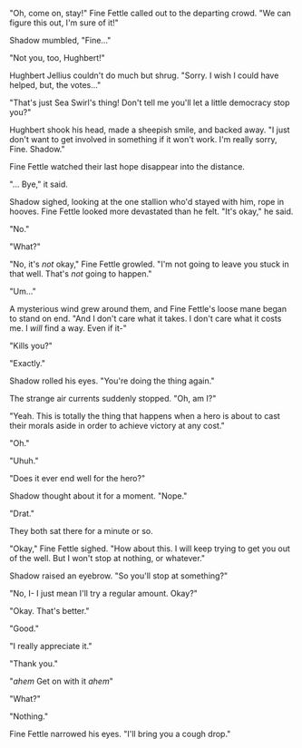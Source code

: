 "Oh, come on, stay!" Fine Fettle called out to the departing crowd. "We can figure this out, I'm sure of it!"

Shadow mumbled, "Fine..."

"Not you, too, Hughbert!"

Hughbert Jellius couldn't do much but shrug. "Sorry. I wish I could have helped, but, the votes..."

"That's just Sea Swirl's thing! Don't tell me you'll let a little democracy stop you?"

Hughbert shook his head, made a sheepish smile, and backed away. "I just don't want to get involved in something if it won't work. I'm really sorry, Fine. Shadow."

Fine Fettle watched their last hope disappear into the distance.

"... Bye," it said.

Shadow sighed, looking at the one stallion who'd stayed with him, rope in hooves. Fine Fettle looked more devastated than he felt. "It's okay," he said.

"No."

"What?"

"No, it's *not* okay," Fine Fettle growled. "I'm not going to leave you stuck in that well. That's *not* going to happen."

"Um..."

A mysterious wind grew around them, and Fine Fettle's loose mane began to stand on end. "And I don't care what it takes. I don't care what it costs me. I *will* find a way. Even if it-"

"Kills you?"

"Exactly."

Shadow rolled his eyes. "You're doing the thing again."

The strange air currents suddenly stopped. "Oh, am I?"

"Yeah. This is totally the thing that happens when a hero is about to cast their morals aside in order to achieve victory at any cost."

"Oh."

"Uhuh."

"Does it ever end well for the hero?"

Shadow thought about it for a moment. "Nope."

"Drat."

They both sat there for a minute or so.

"Okay," Fine Fettle sighed. "How about this. I will keep trying to get you out of the well. But I won't stop at nothing, or whatever."

Shadow raised an eyebrow. "So you'll stop at something?"

"No, I- I just mean I'll try a regular amount. Okay?"

"Okay. That's better."

"Good."

"I really appreciate it."

"Thank you."

"*ahem* Get on with it *ahem*"

"What?"

"Nothing."

Fine Fettle narrowed his eyes. "I'll bring you a cough drop."